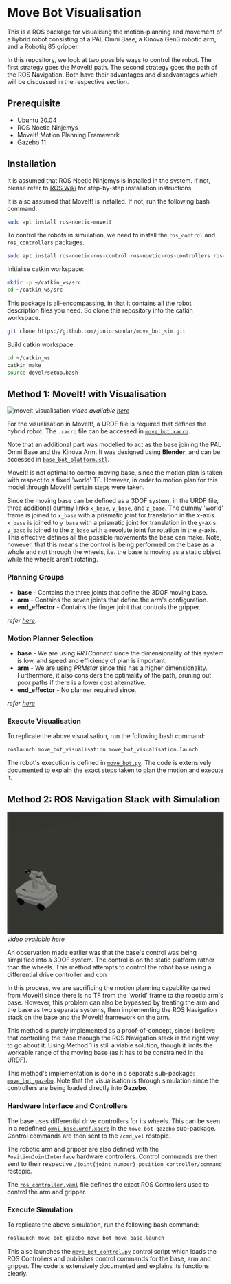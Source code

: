 # Move Bot Visualisation

This is a ROS package for visualising the motion-planning and movement of a hybrid robot consisting of a PAL Omni Base, a Kinova Gen3 robotic arm, and a Robotiq 85 gripper.

In this repository, we look at two possible ways to control the robot. The first strategy goes the MoveIt! path. The second strategy goes the path of the ROS Navigation. Both have their advantages and disadvantages which will be discussed in the respective section.

## Prerequisite

- Ubuntu 20.04
- ROS Noetic Ninjemys
- MoveIt! Motion Planning Framework
- Gazebo 11

## Installation

It is assumed that ROS Noetic Ninjemys is installed in the system. If not, please refer to [ROS Wiki](http://wiki.ros.org/noetic/Installation/Ubuntu) for step-by-step installation instructions.

It is also assumed that MoveIt! is installed. If not, run the following bash command:

```bash
sudo apt install ros-noetic-moveit
```

To control the robots in simulation, we need to install the ```ros_control``` and ```ros_controllers``` packages.

```bash
sudo apt install ros-noetic-ros-control ros-noetic-ros-controllers ros-noetic-diff-drive-controller
```

Initialise catkin workspace:

```bash
mkdir -p ~/catkin_ws/src
cd ~/catkin_ws/src
```

This package is all-encompassing, in that it contains all the robot description files you need. So clone this repository into the catkin workspace.

```bash
git clone https://github.com/juniorsundar/move_bot_sim.git
```

Build catkin workspace.

```bash
cd ~/catkin_ws
catkin_make
source devel/setup.bash
```

## Method 1: MoveIt! with Visualisation

![moveit_visualisation](./media/move_bot_demo-moveit.gif)
*video available [here](./media/move_bot_demo-moveit.mp4)*

For the visualisation in MoveIt!, a URDF file is required that defines the hybrid robot. The ```.xacro``` file can be accessed in [```move_bot.xacro```](./move_bot_description/urdf/move_bot.xacro).

Note that an additional part was modelled to act as the base joining the PAL Omni Base and the Kinova Arm. It was designed using **Blender**, and can be accessed in [```base_bot_platform.stl```](./kinova_gen3_description/meshes/base_bot_platform.stl).

MoveIt! is not optimal to control moving base, since the motion plan is taken with respect to a fixed 'world' TF. However, in order to motion plan for this model through MoveIt! certain steps were taken.

Since the moving base can be defined as a 3DOF system, in the URDF file, three additional dummy links ```x_base```, ```y_base```, and ```z_base```. The dummy 'world' frame is joined to ```x_base``` with a prismatic joint for translation in the x-axis. ```x_base``` is joined to ```y_base``` with a prismatic joint for translation in the y-axis. ```y_base``` is joined to the ```z_base``` with a revolute joint for rotation in the z-axis. This effective defines all the possible movements the base can make. Note, however, that this means the control is being performed on the base as a whole and not through the wheels, i.e. the base is moving as a static object while the wheels aren't rotating.

### Planning Groups

- **base** - Contains the three joints that define the 3DOF moving base.
- **arm** - Contains the seven joints that define the arm's configuration.
- **end_effector** - Contains the finger joint that controls the gripper.

*refer [here](./move_bot_moveit_config/config/move_bot.srdf).*

### Motion Planner Selection

- **base** - We are using *RRTConnect* since the dimensionality of this system is low, and speed and efficiency of plan is important.
- **arm** - We are using *PRMstar* since this has a higher dimensionality. Furthermore, it also considers the optimality of the path, pruning out poor paths if there is a lower cost alternative.
- **end_effector** - No planner required since.

*refer [here](./move_bot_moveit_config/config/ompl_planning.yaml)*

### Execute Visualisation

To replicate the above visualisation, run the following bash command:

```bash
roslaunch move_bot_visualisation move_bot_visualisation.launch
```

The robot's execution is defined in [```move_bot.py```](./move_bot_visualisation/scripts/move_bot.py). The code is extensively documented to explain the exact steps taken to plan the motion and execute it.

## Method 2: ROS Navigation Stack with Simulation

![move_base_visualisation](./media/move_bot_demo-move_base.gif)
*video available [here](./media/move_bot_demo-move_base.mp4)*

An observation made earlier was that the base's control was being simplified into a 3DOF system. The control is on the static platform rather than the wheels. This method attempts to control the robot base using a differential drive controller and con

In this process, we are sacrificing the motion planning capability gained from MoveIt! since there is no TF from the 'world' frame to the robotic arm's base. However, this problem can also be bypassed by treating the arm and the base as two separate systems, then implementing the ROS Navigation stack on the base and the MoveIt! framework on the arm.

This method is purely implemented as a proof-of-concept, since I believe that controlling the base through the ROS Navigation stack is the right way to go about it. Using Method 1 is still a viable solution, though it limits the workable range of the moving base (as it has to be constrained in the URDF).

This method's implementation is done in a separate sub-package: [```move_bot_gazebo```](./move_bot_gazebo/). Note that the visualisation is through simulation since the controllers are being loaded directly into **Gazebo**.

### Hardware Interface and Controllers

The base uses differential drive controllers for its wheels. This can be seen in a redefined [```omni_base.urdf.xacro```](./move_bot_gazebo/urdf/omni_base.urdf.xacro) in the ```move_bot_gazebo``` sub-package. Control commands are then sent to the ```/cmd_vel``` rostopic.

The robotic arm and gripper are also defined with the ```PositionJointInterface``` hardware controllers. Control commands are then sent to their respective ```/joint{joint_number}_position_controller/command``` rostopic.

The [```ros_controller.yaml```](./move_bot_gazebo/config/ros_controllers.yaml) file defines the exact ROS Controllers used to control the arm and gripper.

### Execute Simulation

To replicate the above simulation, run the following bash command:

```bash
roslaunch move_bot_gazebo move_bot_move_base.launch
```

This also launches the [```move_bot_control.py```](./move_bot_gazebo/scripts/move_bot_control.py) control script which loads the ROS Controllers and publishes control commands for the base, arm and gripper. The code is extensively documented and explains its functions clearly.